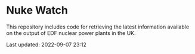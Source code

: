 # Nuke Watch

This repository includes code for retrieving the latest information available on the output of EDF nuclear power plants in the UK.

Last updated: 2022-09-07 23:12